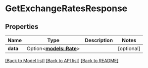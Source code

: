 # GetExchangeRatesResponse

## Properties

Name | Type | Description | Notes
------------ | ------------- | ------------- | -------------
**data** | Option<[**models::Rate**](Rate.md)> |  | [optional]

[[Back to Model list]](../README.md#documentation-for-models) [[Back to API list]](../README.md#documentation-for-api-endpoints) [[Back to README]](../README.md)


